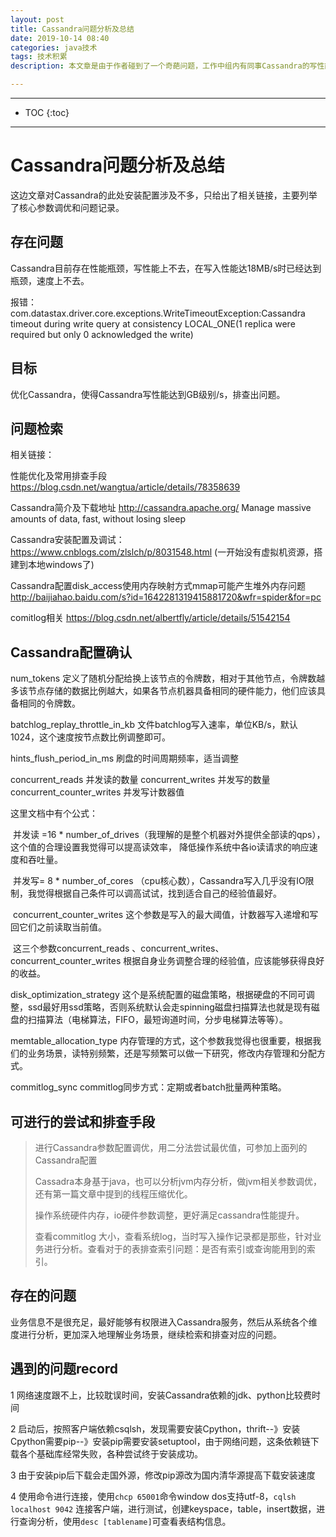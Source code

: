 ```yaml
---
layout: post
title: Cassandra问题分析及总结
date: 2019-10-14 08:40
categories: java技术
tags: 技术积累
description: 本文章是由于作者碰到了一个奇葩问题，工作中组内有同事Cassandra的写性能有瓶颈问题，我不是很了解，自己搭建配置，进行学习，一起分析找出问题所在。

---
```

*****
* TOC
{:toc}
*****


# Cassandra问题分析及总结

这边文章对Cassandra的此处安装配置涉及不多，只给出了相关链接，主要列举了核心参数调优和问题记录。

## 存在问题

Cassandra目前存在性能瓶颈，写性能上不去，在写入性能达18MB/s时已经达到瓶颈，速度上不去。

报错：com.datastax.driver.core.exceptions.WriteTimeoutException:Cassandra timeout during write query at consistency LOCAL_ONE(1 replica were required but only 0 acknowledged the write)

## 目标

优化Cassandra，使得Cassandra写性能达到GB级别/s，排查出问题。

## 问题检索

相关链接：

性能优化及常用排查手段 https://blog.csdn.net/wangtua/article/details/78358639

Cassandra简介及下载地址  http://cassandra.apache.org/ Manage massive amounts of data, fast, without losing sleep

Cassandra安装配置及调试：https://www.cnblogs.com/zlslch/p/8031548.html (一开始没有虚拟机资源，搭建到本地windows了)

Cassandra配置disk_access使用内存映射方式mmap可能产生堆外内存问题 http://baijiahao.baidu.com/s?id=1642281319415881720&wfr=spider&for=pc 



comitlog相关 https://blog.csdn.net/albertfly/article/details/51542154

## Cassandra配置确认

num_tokens 定义了随机分配给换上该节点的令牌数，相对于其他节点，令牌数越多该节点存储的数据比例越大，如果各节点机器具备相同的硬件能力，他们应该具备相同的令牌数。

batchlog_replay_throttle_in_kb 文件batchlog写入速率，单位KB/s，默认1024，这个速度按节点数比例调整即可。

hints_flush_period_in_ms 刷盘的时间周期频率，适当调整

concurrent_reads  并发读的数量
concurrent_writes  并发写的数量
concurrent_counter_writes 并发写计数器值

这里文档中有个公式：

​	并发读 =16 * number_of_drives（我理解的是整个机器对外提供全部读的qps），这个值的合理设置我觉得可以提高读效率， 降低操作系统中各io读请求的响应速度和吞吐量。

​	并发写= 8 * number_of_cores （cpu核心数），Cassandra写入几乎没有IO限制，我觉得根据自己条件可以调高试试，找到适合自己的经验值最好。

​	concurrent_counter_writes  这个参数是写入的最大阈值，计数器写入递增和写回它们之前读取当前值。

​	这三个参数concurrent_reads 、concurrent_writes、concurrent_counter_writes  根据自身业务调整合理的经验值，应该能够获得良好的收益。

disk_optimization_strategy 这个是系统配置的磁盘策略，根据硬盘的不同可调整，ssd最好用ssd策略，否则系统默认会走spinning磁盘扫描算法也就是现有磁盘的扫描算法（电梯算法，FIFO，最短询道时间，分步电梯算法等等）。

memtable_allocation_type 内存管理的方式，这个参数我觉得也很重要，根据我们的业务场景，读特别频繁，还是写频繁可以做一下研究，修改内存管理和分配方式。



commitlog_sync commitlog同步方式：定期或者batch批量两种策略。

## 可进行的尝试和排查手段

> 进行Cassandra参数配置调优，用二分法尝试最优值，可参加上面列的Cassandra配置
>
> Cassadra本身基于java，也可以分析jvm内存分析，做jvm相关参数调优，还有第一篇文章中提到的线程压缩优化。
>
> 操作系统硬件内存，io硬件参数调整，更好满足cassandra性能提升。
>
> 查看commitlog 大小，查看系统log，当时写入操作记录都是那些，针对业务进行分析。查看对于的表排查索引问题：是否有索引或查询能用到的索引。



## 存在的问题

业务信息不是很充足，最好能够有权限进入Cassandra服务，然后从系统各个维度进行分析，更加深入地理解业务场景，继续检索和排查对应的问题。



## 遇到的问题record



1 网络速度跟不上，比较耽误时间，安装Cassandra依赖的jdk、python比较费时间

2 启动后，按照客户端依赖csqlsh，发现需要安装Cpython，thrift--》安装Cpython需要pip--》安装pip需要安装setuptool，由于网络问题，这条依赖链下载各个基础库经常失败，各种尝试终于安装成功。

3 由于安装pip后下载会走国外源，修改pip源改为国内清华源提高下载安装速度

4 使用命令进行连接，使用`chcp 65001`命令window dos支持utf-8，`cqlsh localhost 9042` 连接客户端，进行测试，创建keyspace，table，insert数据，进行查询分析，使用`desc [tablename]`可查看表结构信息。